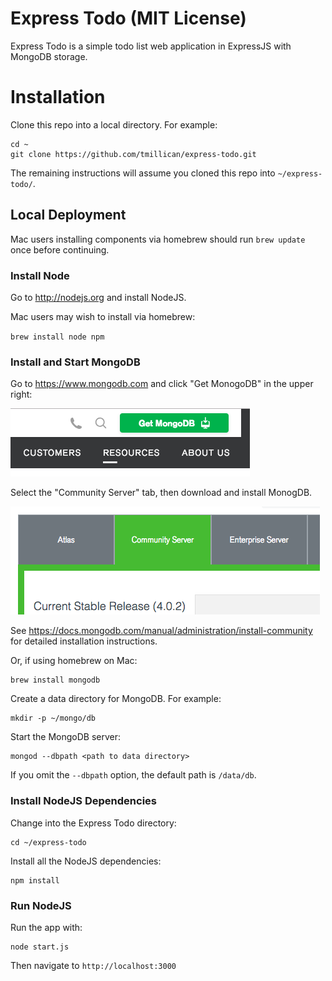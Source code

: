 # Express Todo (MIT License)

Express Todo is a simple todo list web application in ExpressJS with MongoDB storage.

# Installation

Clone this repo into a local directory. For example:

    cd ~
    git clone https://github.com/tmillican/express-todo.git

The remaining instructions will assume you cloned this repo into `~/express-todo/`.

## Local Deployment

Mac users installing components via homebrew should run `brew update` once
before continuing.

### Install Node

Go to http://nodejs.org and install NodeJS.

Mac users may wish to install via homebrew:

   `brew install node npm`

### Install and Start MongoDB

Go to https://www.mongodb.com and click "Get MonogoDB" in the upper right:

<img src='readme-img/mongodb-download-link.png'/>

Select the "Community Server" tab, then download and install MonogDB.

<img src='readme-img/mongodb-community.png'/>

See https://docs.mongodb.com/manual/administration/install-community for
detailed installation instructions.

Or, if using homebrew on Mac:

    brew install mongodb

Create a data directory for MongoDB. For example:

    mkdir -p ~/mongo/db

Start the MongoDB server:

    mongod --dbpath <path to data directory>

If you omit the `--dbpath` option, the default path is `/data/db`.

### Install NodeJS Dependencies

Change into the Express Todo directory:

    cd ~/express-todo

Install all the NodeJS dependencies:

    npm install

### Run NodeJS

Run the app with:

    node start.js

Then navigate to `http://localhost:3000`

